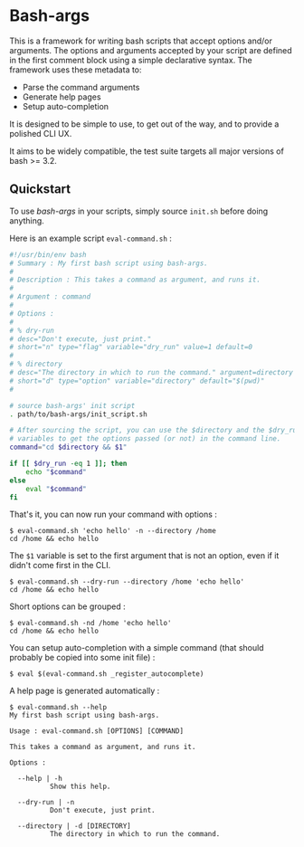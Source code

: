Bash-args
=========

This is a framework for writing bash scripts that accept options and/or
arguments. The options and arguments accepted by your script are defined in the
first comment block using a simple declarative syntax. The framework uses these
metadata to:

- Parse the command arguments
- Generate help pages
- Setup auto-completion

It is designed to be simple to use, to get out of the way, and to provide a
polished CLI UX.

It aims to be widely compatible, the test suite targets all major versions of
bash >= 3.2.

Quickstart
----------

To use _bash-args_ in your scripts, simply source `init.sh` before doing
anything.

Here is an example script `eval-command.sh` :

```bash
#!/usr/bin/env bash
# Summary : My first bash script using bash-args.
#
# Description : This takes a command as argument, and runs it.
#
# Argument : command
#
# Options :
#
# % dry-run
# desc="Don't execute, just print."
# short="n" type="flag" variable="dry_run" value=1 default=0
#
# % directory
# desc="The directory in which to run the command." argument=directory
# short="d" type="option" variable="directory" default="$(pwd)"
#

# source bash-args' init script
. path/to/bash-args/init_script.sh

# After sourcing the script, you can use the $directory and the $dry_run
# variables to get the options passed (or not) in the command line.
command="cd $directory && $1"

if [[ $dry_run -eq 1 ]]; then
    echo "$command"
else
    eval "$command"
fi
```

That's it, you can now run your command with options :

```
$ eval-command.sh 'echo hello' -n --directory /home
cd /home && echo hello
```

The `$1` variable is set to the first argument that is not an option, even if it
didn't come first in the CLI.

```
$ eval-command.sh --dry-run --directory /home 'echo hello'
cd /home && echo hello
```
Short options can be grouped :

```
$ eval-command.sh -nd /home 'echo hello'
cd /home && echo hello
```

You can setup auto-completion with a simple command (that should probably be
copied into some init file) :

```
$ eval $(eval-command.sh _register_autocomplete)
```

A help page is generated automatically :

```
$ eval-command.sh --help
My first bash script using bash-args.

Usage : eval-command.sh [OPTIONS] [COMMAND]

This takes a command as argument, and runs it.

Options :

  --help | -h
          Show this help.

  --dry-run | -n
          Don't execute, just print.

  --directory | -d [DIRECTORY]
          The directory in which to run the command.
```
